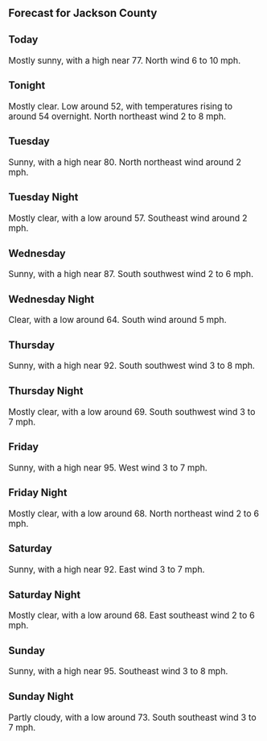 <div>
   <h2>Forecast for Jackson County</h2>
   <p>
      <div style="font-size:120%">
         <h3>Today</h3>Mostly sunny, with a high near 77. North wind 6 to 10 mph.<br></div>
   </p>
   <p>
      <div style="font-size:120%">
         <h3>Tonight</h3>Mostly clear. Low around 52, with temperatures rising to around 54 overnight. North northeast wind 2 to 8 mph.<br></div>
   </p>
   <p>
      <div style="font-size:120%">
         <h3>Tuesday</h3>Sunny, with a high near 80. North northeast wind around 2 mph.<br></div>
   </p>
   <p>
      <div style="font-size:120%">
         <h3>Tuesday Night</h3>Mostly clear, with a low around 57. Southeast wind around 2 mph.<br></div>
   </p>
   <p>
      <div style="font-size:120%">
         <h3>Wednesday</h3>Sunny, with a high near 87. South southwest wind 2 to 6 mph.<br></div>
   </p>
   <p>
      <div style="font-size:120%">
         <h3>Wednesday Night</h3>Clear, with a low around 64. South wind around 5 mph.<br></div>
   </p>
   <p>
      <div style="font-size:120%">
         <h3>Thursday</h3>Sunny, with a high near 92. South southwest wind 3 to 8 mph.<br></div>
   </p>
   <p>
      <div style="font-size:120%">
         <h3>Thursday Night</h3>Mostly clear, with a low around 69. South southwest wind 3 to 7 mph.<br></div>
   </p>
   <p>
      <div style="font-size:120%">
         <h3>Friday</h3>Sunny, with a high near 95. West wind 3 to 7 mph.<br></div>
   </p>
   <p>
      <div style="font-size:120%">
         <h3>Friday Night</h3>Mostly clear, with a low around 68. North northeast wind 2 to 6 mph.<br></div>
   </p>
   <p>
      <div style="font-size:120%">
         <h3>Saturday</h3>Sunny, with a high near 92. East wind 3 to 7 mph.<br></div>
   </p>
   <p>
      <div style="font-size:120%">
         <h3>Saturday Night</h3>Mostly clear, with a low around 68. East southeast wind 2 to 6 mph.<br></div>
   </p>
   <p>
      <div style="font-size:120%">
         <h3>Sunday</h3>Sunny, with a high near 95. Southeast wind 3 to 8 mph.<br></div>
   </p>
   <p>
      <div style="font-size:120%">
         <h3>Sunday Night</h3>Partly cloudy, with a low around 73. South southeast wind 3 to 7 mph.<br></div>
   </p>
</div>